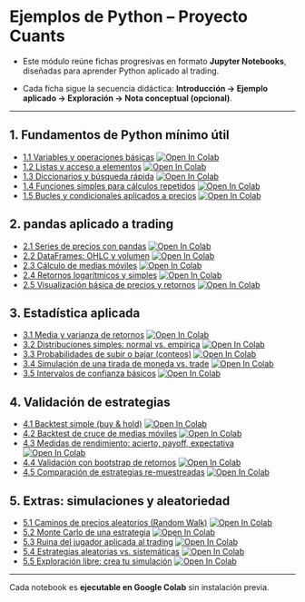 
# Ejemplos de Python – Proyecto Cuants

* Este módulo reúne fichas progresivas en formato **Jupyter Notebooks**, diseñadas para aprender Python aplicado al trading.  

* Cada ficha sigue la secuencia didáctica: **Introducción → Ejemplo aplicado → Exploración → Nota conceptual (opcional)**.

---

## 1. Fundamentos de Python mínimo útil
- [1.1 Variables y operaciones básicas](notebooks/1.1_variables.ipynb) [![Open In Colab](https://colab.research.google.com/assets/colab-badge.svg)](https://colab.research.google.com/github/cuants-net/cuants-docs/blob/main/python/notebooks/1.1_variables.ipynb)
- [1.2 Listas y acceso a elementos](notebooks/1.2_listas.ipynb) [![Open In Colab](https://colab.research.google.com/assets/colab-badge.svg)](https://colab.research.google.com/github/cuants-net/cuants-docs/blob/main/python/notebooks/1.2_listas.ipynb)
- [1.3 Diccionarios y búsqueda rápida](notebooks/1.3_diccionarios.ipynb) [![Open In Colab](https://colab.research.google.com/assets/colab-badge.svg)](https://colab.research.google.com/github/cuants-net/cuants-docs/blob/main/python/notebooks/1.3_diccionarios.ipynb)
- [1.4 Funciones simples para cálculos repetidos](notebooks/1.4_funciones.ipynb) [![Open In Colab](https://colab.research.google.com/assets/colab-badge.svg)](https://colab.research.google.com/github/cuants-net/cuants-docs/blob/main/python/notebooks/1.4_funciones.ipynb)
- [1.5 Bucles y condicionales aplicados a precios](notebooks/1.5_bucles.ipynb) [![Open In Colab](https://colab.research.google.com/assets/colab-badge.svg)](https://colab.research.google.com/github/cuants-net/cuants-docs/blob/main/python/notebooks/1.5_bucles.ipynb)

## 2. pandas aplicado a trading
- [2.1 Series de precios con pandas](notebooks/2.1_series.ipynb) [![Open In Colab](https://colab.research.google.com/assets/colab-badge.svg)](https://colab.research.google.com/github/cuants-net/cuants-docs/blob/main/python/notebooks/2.1_series.ipynb)
- [2.2 DataFrames: OHLC y volumen](notebooks/2.2_ohlc.ipynb) [![Open In Colab](https://colab.research.google.com/assets/colab-badge.svg)](https://colab.research.google.com/github/cuants-net/cuants-docs/blob/main/python/notebooks/2.2_ohlc.ipynb)
- [2.3 Cálculo de medias móviles](notebooks/2.3_medias.ipynb) [![Open In Colab](https://colab.research.google.com/assets/colab-badge.svg)](https://colab.research.google.com/github/cuants-net/cuants-docs/blob/main/python/notebooks/2.3_medias.ipynb)
- [2.4 Retornos logarítmicos y simples](notebooks/2.4_retornos.ipynb) [![Open In Colab](https://colab.research.google.com/assets/colab-badge.svg)](https://colab.research.google.com/github/cuants-net/cuants-docs/blob/main/python/notebooks/2.4_retornos.ipynb)
- [2.5 Visualización básica de precios y retornos](notebooks/2.5_visualizacion.ipynb) [![Open In Colab](https://colab.research.google.com/assets/colab-badge.svg)](https://colab.research.google.com/github/cuants-net/cuants-docs/blob/main/python/notebooks/2.5_visualizacion.ipynb)

## 3. Estadística aplicada
- [3.1 Media y varianza de retornos](notebooks/3.1_media_varianza.ipynb) [![Open In Colab](https://colab.research.google.com/assets/colab-badge.svg)](https://colab.research.google.com/github/cuants-net/cuants-docs/blob/main/python/notebooks/3.1_media_varianza.ipynb)
- [3.2 Distribuciones simples: normal vs. empírica](notebooks/3.2_distribuciones.ipynb) [![Open In Colab](https://colab.research.google.com/assets/colab-badge.svg)](https://colab.research.google.com/github/cuants-net/cuants-docs/blob/main/python/notebooks/3.2_distribuciones.ipynb)
- [3.3 Probabilidades de subir o bajar (conteos)](notebooks/3.3_probabilidades.ipynb) [![Open In Colab](https://colab.research.google.com/assets/colab-badge.svg)](https://colab.research.google.com/github/cuants-net/cuants-docs/blob/main/python/notebooks/3.3_probabilidades.ipynb)
- [3.4 Simulación de una tirada de moneda vs. trade](notebooks/3.4_moneda_trade.ipynb) [![Open In Colab](https://colab.research.google.com/assets/colab-badge.svg)](https://colab.research.google.com/github/cuants-net/cuants-docs/blob/main/python/notebooks/3.4_moneda_trade.ipynb)
- [3.5 Intervalos de confianza básicos](notebooks/3.5_intervalos.ipynb) [![Open In Colab](https://colab.research.google.com/assets/colab-badge.svg)](https://colab.research.google.com/github/cuants-net/cuants-docs/blob/main/python/notebooks/3.5_intervalos.ipynb)

## 4. Validación de estrategias
- [4.1 Backtest simple (buy & hold)](notebooks/4.1_backtest_basico.ipynb) [![Open In Colab](https://colab.research.google.com/assets/colab-badge.svg)](https://colab.research.google.com/github/cuants-net/cuants-docs/blob/main/python/notebooks/4.1_backtest_basico.ipynb)
- [4.2 Backtest de cruce de medias móviles](notebooks/4.2_backtest_cruce_medias.ipynb) [![Open In Colab](https://colab.research.google.com/assets/colab-badge.svg)](https://colab.research.google.com/github/cuants-net/cuants-docs/blob/main/python/notebooks/4.2_backtest_cruce_medias.ipynb)
- [4.3 Medidas de rendimiento: acierto, payoff, expectativa](notebooks/4.3_medidas_rendimiento.ipynb) [![Open In Colab](https://colab.research.google.com/assets/colab-badge.svg)](https://colab.research.google.com/github/cuants-net/cuants-docs/blob/main/python/notebooks/4.3_medidas_rendimiento.ipynb)
- [4.4 Validación con bootstrap de retornos](notebooks/4.4_bootstrap.ipynb) [![Open In Colab](https://colab.research.google.com/assets/colab-badge.svg)](https://colab.research.google.com/github/cuants-net/cuants-docs/blob/main/python/notebooks/4.4_bootstrap.ipynb)
- [4.5 Comparación de estrategias re-muestreadas](notebooks/4.5_comparacion_bootstrap.ipynb) [![Open In Colab](https://colab.research.google.com/assets/colab-badge.svg)](https://colab.research.google.com/github/cuants-net/cuants-docs/blob/main/python/notebooks/4.5_comparacion_bootstrap.ipynb)

## 5. Extras: simulaciones y aleatoriedad
- [5.1 Caminos de precios aleatorios (Random Walk)](notebooks/5.1_random_walk.ipynb) [![Open In Colab](https://colab.research.google.com/assets/colab-badge.svg)](https://colab.research.google.com/github/cuants-net/cuants-docs/blob/main/python/notebooks/5.1_random_walk.ipynb)
- [5.2 Monte Carlo de una estrategia](notebooks/5.2_montecarlo.ipynb) [![Open In Colab](https://colab.research.google.com/assets/colab-badge.svg)](https://colab.research.google.com/github/cuants-net/cuants-docs/blob/main/python/notebooks/5.2_montecarlo.ipynb)
- [5.3 Ruina del jugador aplicada al trading](notebooks/5.3_ruina_jugador.ipynb) [![Open In Colab](https://colab.research.google.com/assets/colab-badge.svg)](https://colab.research.google.com/github/cuants-net/cuants-docs/blob/main/python/notebooks/5.3_ruina_jugador.ipynb)
- [5.4 Estrategias aleatorias vs. sistemáticas](notebooks/5.4_estrategias_random.ipynb) [![Open In Colab](https://colab.research.google.com/assets/colab-badge.svg)](https://colab.research.google.com/github/cuants-net/cuants-docs/blob/main/python/notebooks/5.4_estrategias_random.ipynb)
- [5.5 Exploración libre: crea tu simulación](notebooks/5.5_exploracion_libre.ipynb) [![Open In Colab](https://colab.research.google.com/assets/colab-badge.svg)](https://colab.research.google.com/github/cuants-net/cuants-docs/blob/main/python/notebooks/5.5_exploracion_libre.ipynb)

---

Cada notebook es **ejecutable en Google Colab** sin instalación previa.
